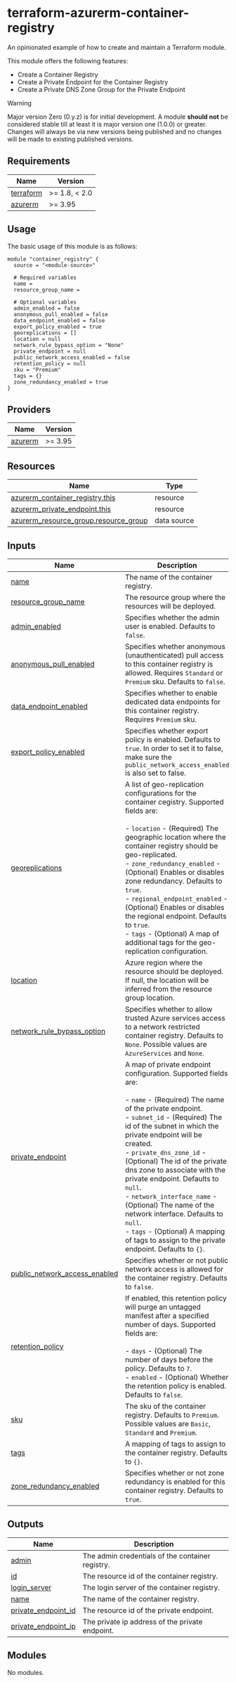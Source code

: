 # terraform-azurerm-container-registry

An opinionated example of how to create and maintain a Terraform module.

This module offers the following features:

- Create a Container Registry
- Create a Private Endpoint for the Container Registry
- Create a Private DNS Zone Group for the Private Endpoint

> [!WARNING]
> Major version Zero (0.y.z) is for initial development. A module **should not** be considered stable till at least it is major version one (1.0.0) or greater. Changes will always be via new versions being published and no changes will be made to existing published versions.

## Requirements

| Name | Version |
|------|---------|
| <a name="requirement_terraform"></a> [terraform](#requirement\_terraform) | >= 1.8, < 2.0 |
| <a name="requirement_azurerm"></a> [azurerm](#requirement\_azurerm) | >= 3.95 |

## Usage

The basic usage of this module is as follows:

```hcl
module "container_registry" {
  source = "<module-source>"

  # Required variables
  name =
  resource_group_name =

  # Optional variables
  admin_enabled = false
  anonymous_pull_enabled = false
  data_endpoint_enabled = false
  export_policy_enabled = true
  georeplications = []
  location = null
  network_rule_bypass_option = "None"
  private_endpoint = null
  public_network_access_enabled = false
  retention_policy = null
  sku = "Premium"
  tags = {}
  zone_redundancy_enabled = true
}
```

## Providers

| Name | Version |
|------|---------|
| <a name="provider_azurerm"></a> [azurerm](#provider\_azurerm) | >= 3.95 |

## Resources

| Name | Type |
|------|------|
| [azurerm_container_registry.this](https://registry.terraform.io/providers/hashicorp/azurerm/latest/docs/resources/container_registry) | resource |
| [azurerm_private_endpoint.this](https://registry.terraform.io/providers/hashicorp/azurerm/latest/docs/resources/private_endpoint) | resource |
| [azurerm_resource_group.resource_group](https://registry.terraform.io/providers/hashicorp/azurerm/latest/docs/data-sources/resource_group) | data source |

## Inputs

| Name | Description | Type | Default | Required |
|------|-------------|------|---------|:--------:|
| <a name="input_name"></a> [name](#input\_name) | The name of the container registry. | `string` | n/a | yes |
| <a name="input_resource_group_name"></a> [resource\_group\_name](#input\_resource\_group\_name) | The resource group where the resources will be deployed. | `string` | n/a | yes |
| <a name="input_admin_enabled"></a> [admin\_enabled](#input\_admin\_enabled) | Specifies whether the admin user is enabled. Defaults to `false`. | `bool` | `false` | no |
| <a name="input_anonymous_pull_enabled"></a> [anonymous\_pull\_enabled](#input\_anonymous\_pull\_enabled) | Specifies whether anonymous (unauthenticated) pull access to this container registry is allowed. Requires `Standard` or `Premium` sku. Defaults to `false`. | `bool` | `false` | no |
| <a name="input_data_endpoint_enabled"></a> [data\_endpoint\_enabled](#input\_data\_endpoint\_enabled) | Specifies whether to enable dedicated data endpoints for this container registry. Requires `Premium` sku. | `bool` | `false` | no |
| <a name="input_export_policy_enabled"></a> [export\_policy\_enabled](#input\_export\_policy\_enabled) | Specifies whether export policy is enabled. Defaults to `true`. In order to set it to false, make sure the `public_network_access_enabled` is also set to false. | `bool` | `true` | no |
| <a name="input_georeplications"></a> [georeplications](#input\_georeplications) | A list of geo-replication configurations for the container cegistry. Supported fields are:<br><br>- `location`                  - (Required) The geographic location where the container registry should be geo-replicated.<br>- `zone_redundancy_enabled`   - (Optional) Enables or disables zone redundancy. Defaults to `true`.<br>- `regional_endpoint_enabled` - (Optional) Enables or disables the regional endpoint. Defaults to `true`.<br>- `tags`                      - (Optional) A map of additional tags for the geo-replication configuration. | <pre>list(object({<br>    location                  = string<br>    regional_endpoint_enabled = optional(bool, true)<br>    zone_redundancy_enabled   = optional(bool, true)<br>    tags                      = optional(map(string))<br>  }))</pre> | `[]` | no |
| <a name="input_location"></a> [location](#input\_location) | Azure region where the resource should be deployed. If null, the location will be inferred from the resource group location. | `string` | `null` | no |
| <a name="input_network_rule_bypass_option"></a> [network\_rule\_bypass\_option](#input\_network\_rule\_bypass\_option) | Specifies whether to allow trusted Azure services access to a network restricted container registry. Defaults to `None`. Possible values are `AzureServices` and `None`. | `string` | `"None"` | no |
| <a name="input_private_endpoint"></a> [private\_endpoint](#input\_private\_endpoint) | A map of private endpoint configuration. Supported fields are:<br><br>- `name`                    - (Required) The name of the private endpoint.<br>- `subnet_id`               - (Required) The id of the subnet in which the private endpoint will be created.<br>- `private_dns_zone_id`     - (Optional) The id of the private dns zone to associate with the private endpoint. Defaults to `null`.<br>- `network_interface_name`  - (Optional) The name of the network interface. Defaults to `null`.<br>- `tags`                    - (Optional) A mapping of tags to assign to the private endpoint. Defaults to `{}`. | <pre>object({<br>    name                   = string<br>    subnet_id              = string<br>    private_dns_zone_id    = optional(string)<br>    network_interface_name = optional(string)<br>    tags                   = optional(map(string))<br>  })</pre> | `null` | no |
| <a name="input_public_network_access_enabled"></a> [public\_network\_access\_enabled](#input\_public\_network\_access\_enabled) | Specifies whether or not public network access is allowed for the container registry. Defaults to `false`. | `bool` | `false` | no |
| <a name="input_retention_policy"></a> [retention\_policy](#input\_retention\_policy) | If enabled, this retention policy will purge an untagged manifest after a specified number of days. Supported fields are:<br><br>- `days`    - (Optional) The number of days before the policy. Defaults to `7`.<br>- `enabled` - (Optional) Whether the retention policy is enabled. Defaults to `false`. | <pre>object({<br>    days    = optional(number, 7)<br>    enabled = optional(bool, false)<br>  })</pre> | `null` | no |
| <a name="input_sku"></a> [sku](#input\_sku) | The sku of the container registry. Defaults to `Premium`. Possible values are `Basic`, `Standard` and `Premium`. | `string` | `"Premium"` | no |
| <a name="input_tags"></a> [tags](#input\_tags) | A mapping of tags to assign to the container registry. Defaults to `{}`. | `map(string)` | `{}` | no |
| <a name="input_zone_redundancy_enabled"></a> [zone\_redundancy\_enabled](#input\_zone\_redundancy\_enabled) | Specifies whether or not zone redundancy is enabled for this container registry. Defaults to `true`. | `bool` | `true` | no |

## Outputs

| Name | Description |
|------|-------------|
| <a name="output_admin"></a> [admin](#output\_admin) | The admin credentials of the container registry. |
| <a name="output_id"></a> [id](#output\_id) | The resource id of the container registry. |
| <a name="output_login_server"></a> [login\_server](#output\_login\_server) | The login server of the container registry. |
| <a name="output_name"></a> [name](#output\_name) | The name of the container registry. |
| <a name="output_private_endpoint_id"></a> [private\_endpoint\_id](#output\_private\_endpoint\_id) | The resource id of the private endpoint. |
| <a name="output_private_endpoint_ip"></a> [private\_endpoint\_ip](#output\_private\_endpoint\_ip) | The private ip address of the private endpoint. |

## Modules

No modules.
